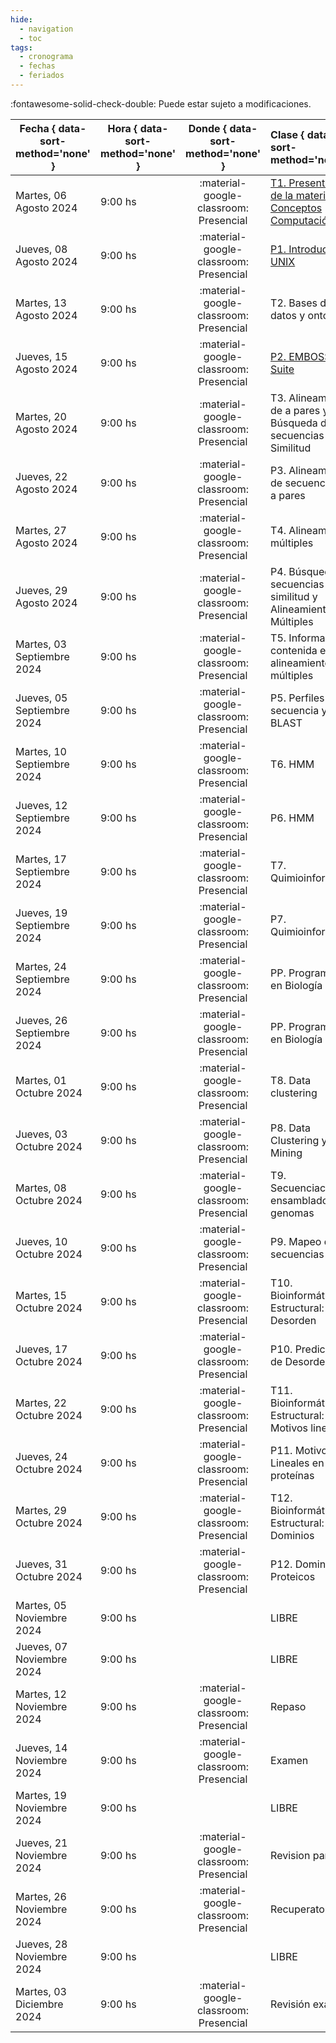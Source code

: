 ```yaml
---
hide: 
  - navigation
  - toc
tags:
  - cronograma
  - fechas
  - feriados
---
```


:fontawesome-solid-check-double: Puede estar sujeto a modificaciones.

| Fecha  { data-sort-method='none' }     | Hora  { data-sort-method='none' }   | Donde  { data-sort-method='none' }                                 | Clase  { data-sort-method='none' }      | Tipo  { data-sort-method='none' }                              | Docente { data-sort-method='none' } | 
| ----------- | -------- | :-------------------------------------: | :----------- | :---------------------------------- | :------ |
| Martes, 06 Agosto 2024 | 9:00 hs |	:material-google-classroom: Presencial | [T1. Presentación de la materia, Conceptos Computación](https://bioinformatica-iib.github.io/introduccion_bioinformatica/teoricas/1-Teorica-Uno/) | :fontawesome-solid-brain: Teórica |	F. Agüero |
| Jueves, 08 Agosto 2024 | 9:00 hs |	:material-google-classroom: Presencial | [P1. Introducción a UNIX](https://bioinformatica-iib.github.io/introduccion_bioinformatica/practicos/TP01_Linux/) | :fontawesome-solid-hammer: Práctica |	M. Didier Garnham |
| Martes, 13 Agosto 2024 | 9:00 hs |	:material-google-classroom: Presencial | T2. Bases de datos y ontologías | :fontawesome-solid-brain: Teórica |	F. Agüero |
| Jueves, 15 Agosto 2024 | 9:00 hs |	:material-google-classroom: Presencial | [P2. EMBOSS Suite](https://bioinformatica-iib.github.io/introduccion_bioinformatica/practicos/TP02_EMBOSS/) | :fontawesome-solid-hammer: Práctica |	M. Didier Garnham |
| Martes, 20 Agosto 2024 | 9:00 hs |	:material-google-classroom: Presencial | T3. Alineamientos de a pares y Búsqueda de secuencias por Similitud | :fontawesome-solid-brain: Teórica |	F. Agüero |
| Jueves, 22 Agosto 2024 | 9:00 hs |	:material-google-classroom: Presencial | P3. Alineamientos de secuencias de a pares | :fontawesome-solid-hammer: Práctica |	G. Romer |
| Martes, 27 Agosto 2024 | 9:00 hs |	:material-google-classroom: Presencial | T4. Alineamientos múltiples | :fontawesome-solid-brain: Teórica |	F. Agüero |
| Jueves, 29 Agosto 2024 | 9:00 hs |	:material-google-classroom: Presencial | P4. Búsqueda de secuencias por similitud y Alineamientos Múltiples | :fontawesome-solid-hammer: Práctica |	G. Romer |
| Martes, 03 Septiembre 2024 | 9:00 hs |	:material-google-classroom: Presencial | T5. Información contenida en alineamientos múltiples | :fontawesome-solid-brain: Teórica |	L. Chemes |
| Jueves, 05 Septiembre 2024 | 9:00 hs |	:material-google-classroom: Presencial | P5. Perfiles de secuencia y PSI-BLAST | :fontawesome-solid-hammer: Práctica |	H. García |
| Martes, 10 Septiembre 2024 | 9:00 hs |	:material-google-classroom: Presencial | T6. HMM | :fontawesome-solid-brain: Teórica |	L. Chemes |
| Jueves, 12 Septiembre 2024 | 9:00 hs |	:material-google-classroom: Presencial | P6. HMM | :fontawesome-solid-hammer: Práctica |	H. García A |
| Martes, 17 Septiembre 2024 | 9:00 hs |	:material-google-classroom: Presencial | T7. Quimioinformática | :fontawesome-solid-brain: Teórica |	F. Agüero |
| Jueves, 19 Septiembre 2024 | 9:00 hs |	:material-google-classroom: Presencial | P7. Quimioinformática | :fontawesome-solid-hammer: Práctica |	M. Didier Garnham |
| Martes, 24 Septiembre 2024 | 9:00 hs |	:material-google-classroom: Presencial | PP. Programando en Biología | :fontawesome-solid-hammer: Práctica |	M. Didier Garnham |
| Jueves, 26 Septiembre 2024 | 9:00 hs |	:material-google-classroom: Presencial | PP. Programando en Biología | :fontawesome-solid-hammer: Práctica |	M. Didier Garnham |
| Martes, 01 Octubre 2024 | 9:00 hs |	:material-google-classroom: Presencial | T8. Data clustering | :fontawesome-solid-brain: Teórica |	F. Agüero |
| Jueves, 03 Octubre 2024 | 9:00 hs |	:material-google-classroom: Presencial | P8. Data Clustering y Data Mining | :fontawesome-solid-hammer: Práctica |	G. Romer |
| Martes, 08 Octubre 2024 | 9:00 hs |	:material-google-classroom: Presencial | T9. Secuenciación y ensamblado de genomas | :fontawesome-solid-brain: Teórica |	F. Agüero |
| Jueves, 10 Octubre 2024 | 9:00 hs |	:material-google-classroom: Presencial | P9. Mapeo de secuencias | :fontawesome-solid-hammer: Práctica |	G. Romer |
| Martes, 15 Octubre 2024 | 9:00 hs |	:material-google-classroom: Presencial | T10. Bioinformática Estructural: Desorden | :fontawesome-solid-brain: Teórica |	L. Chemes |
| Jueves, 17 Octubre 2024 | 9:00 hs |	:material-google-classroom: Presencial | P10. Predicción de Desorden | :fontawesome-solid-hammer: Práctica |	J. Glavina |
| Martes, 22 Octubre 2024 | 9:00 hs |	:material-google-classroom: Presencial | T11. Bioinformática Estructural: Motivos lineales | :fontawesome-solid-brain: Teórica |	L. Chemes |
| Jueves, 24 Octubre 2024 | 9:00 hs |	:material-google-classroom: Presencial | P11. Motivos Lineales en proteínas | :fontawesome-solid-hammer: Práctica | J. Glavina |
| Martes, 29 Octubre 2024 | 9:00 hs |	:material-google-classroom: Presencial | T12. Bioinformática Estructural: Dominios | :fontawesome-solid-brain: Teórica |	L. Chemes |
| Jueves, 31 Octubre 2024 | 9:00 hs |	:material-google-classroom: Presencial | P12. Dominios Proteicos | :fontawesome-solid-brain: Teórica |	J. Glavina |
| Martes, 05 Noviembre 2024 | 9:00 hs |	| LIBRE | |	|
| Jueves, 07 Noviembre 2024 | 9:00 hs |	| LIBRE | |	|
| Martes, 12 Noviembre 2024 | 9:00 hs |	:material-google-classroom: Presencial | Repaso | |	F. Agüero |
| Jueves, 14 Noviembre 2024 | 9:00 hs |	:material-google-classroom: Presencial | Examen | | F. Agüero<br>L. Chemes<br> |
| Martes, 19 Noviembre 2024 | 9:00 hs |	| LIBRE | |	|
| Jueves, 21 Noviembre 2024 | 9:00 hs |	:material-google-classroom: Presencial | Revision parciales | |	F. Agüero |
| Martes, 26 Noviembre 2024 | 9:00 hs |	:material-google-classroom: Presencial | Recuperatorio | | F. Agüero<br>L. Chemes<br>|
| Jueves, 28 Noviembre 2024 | 9:00 hs |	| LIBRE | |	|
| Martes, 03 Diciembre 2024 | 9:00 hs |	:material-google-classroom: Presencial | Revisión examen | | F. Agüero<br>L. Chemes<br> |


<!--
| Fecha  { data-sort-method='none' }     | Hora  { data-sort-method='none' }   | Donde  { data-sort-method='none' }                                 | Clase  { data-sort-method='none' }      | Tipo  { data-sort-method='none' }                              | Docente { data-sort-method='none' } | 
|:-------:|:-------------:|:---------:|:------------:|:----------:|:--------------|
|05/08/2021 |  9 - 13hs| :material-google-classroom: Zoom | Teórica 1 | [T1. Presentación de la materia](/introduccion-bioinformatica/teoricas/teorica1/) | F. Agüero |
|           | 14 - 18hs|  :material-google-classroom: Zoom | Práctico 1| [TP N°1. Introducción a UNIX](/introduccion-bioinformatica/TPs/Unix/)	| L. Bracco |
|12/08/2021 |  9 - 13hs|  :material-google-classroom: Zoom | Teórica |	[T2. Bases de datos. Ontologías.](/introduccion-bioinformatica/teoricas/teorica2/)	| F. Agüero |
|           | 14 - 18hs|  :material-google-classroom: Zoom | Práctico| [TP N°2. EMBOSS Suite](/introduccion-bioinformatica/TPs/EMBOSS/) | L. Bracco |
|19/08/2021 |  9 - 13hs|  :material-google-classroom: Zoom | Teórica |	[T3. Alineamientos de a pares y Búsqueda de secuencias por Similitud](/introduccion-bioinformatica/teoricas/teorica3/) |	F. Agüero |
|           | 14 - 18hs|  :material-google-classroom: Zoom | Teórica |	[T4. Alineamientos múltiples](/introduccion-bioinformatica/teoricas/teorica4/)	| F. Agüero |
|26/08/2021 |  9 - 13hs|  :material-google-classroom: Zoom | Práctico |	[TP N°3. Alineamientos de secuencias de a pares](/introduccion-bioinformatica/TPs/alineamiento_pares/) | H. García A. |
|           | 14 - 18hs|  :material-google-classroom: Zoom | Práctico |	[TP N°4. Búsqueda de secuencias por similitud y Alineamientos Múltiples](/introduccion-bioinformatica/TPs/busqueda_secuencias/) | H. García A. |
|02/09/2021 |  9 - 13hs|  :material-google-classroom: Zoom | Teórica |	[T5. Información contenida en alineamientos múltiples](/introduccion-bioinformatica/teoricas/teorica5/) |	M. Nielsen |
|           | 14 - 18hs|  :material-google-classroom: Zoom | Práctico |	[TP N°5. Perfiles de secuencia y PSI-BLAST](/introduccion-bioinformatica/TPs/PSI-BLAST/) |	H. García A |
|09/09/2021 |  9 - 13hs|  :material-google-classroom: Zoom | Teórica | [T6. Reconstrucción de filogenias](/introduccion-bioinformatica/teoricas/teorica6/)	| F. Agüero |
|           | 14 - 18hs|  :material-google-classroom: Zoom | Práctico |	[TP N°6. Filogenias, árboles filogenéticos y filogenómica](/introduccion-bioinformatica/TPs/Filogenia/) |	J. Glavina |
|16/09/2021 |  9 - 13hs|  :material-google-classroom: Zoom | Teórica |	[T7. Métodos de predicción de Machine Learning basados en datos (HMM y ANN)](/introduccion-bioinformatica/teoricas/teorica7/)	 | M. Nielsen |
|           | 14 - 18hs|  :material-google-classroom: Zoom | Práctico |	[TP N°7. HMM y Redes neuronales](/introduccion-bioinformatica/TPs/HMM-ANN/)	| H. García A. | 
|23/09/2021 |  9 - 13hs|  :material-google-classroom: Zoom | Práctico |	[TP N°8. Programando en Biología](/introduccion-bioinformatica/TPs/IntroR/)	| L. Bracco |
|           | 14 - 18hs|  :material-google-classroom: Zoom | Práctico |	[TP N°8. Programando en Biología](/introduccion-bioinformatica/TPs/IntroR/)	| L. Bracco |
|30/09/2021 |  9 - 13hs|  :material-google-classroom: Zoom | Teórica |	[T8. Bioinformática Estructural: Desorden](/introduccion-bioinformatica/teoricas/teorica8/) |	L. Chemes |
|           | 14 - 18hs|  :material-google-classroom: Zoom | Práctico |	[TP N°9. Predicción de Desorden](/introduccion-bioinformatica/TPs/Regiones-flexibles/)	| J. Glavina |
|07/10/2021 |  9 - 13hs |  :material-google-classroom: Zoom | Teórica |	[T9. Bioinformática Estructural:  Motivos lineales](/introduccion-bioinformatica/teoricas/teorica9/) |	L. Chemes |
|           | 14 - 18hs|  :material-google-classroom: Zoom | Práctico |	[TP N°10. Motivos Lineales en proteínas](/introduccion-bioinformatica/TPs/Motivos_Lineales/) |	J. Glavina |
|14/10/2021 |  9 - 13hs|  :material-google-classroom: Zoom | Teórica |	[T10. Bioinformática Estructural: Dominios](/introduccion-bioinformatica/teoricas/teorica10/) |	L. Chemes |
|           | 14 - 18hs|  :material-google-classroom: Zoom | Práctico | [TP N°11. Dominios Proteicos](/introduccion-bioinformatica/TPs/Modelado_Por_Homologia) |	J. Glavina |
|21/10/2021 |  9 - 13hs|  :material-google-classroom: Zoom | Teórica |	[T11. Data clustering](/introduccion-bioinformatica/teoricas/teorica11/)	| F. Agüero |
|           | 14 - 18hs|  :material-google-classroom: Zoom | Práctico |	[TP N°12. Data Mining](/introduccion-bioinformatica/TPs/DataMining/)	| L. Bracco |
|28/10/2021 |  9 - 13hs|  :material-google-classroom: Zoom | Teórica | [T12. Secuenciación y ensamblado de genomas](/introduccion-bioinformatica/teoricas/teorica12/) |	F. Agüero |
|           | 14 - 18hs|  :material-google-classroom: Zoom | Práctico |	[TP N°12. Data mining](/introduccion-bioinformatica/TPs/DataMining/)    | L. Bracco |
|04/11/2021 |  9 - 13hs|          | LIBRE                            |           |
|           | 14 - 18hs|  :material-google-classroom: Zoom | Práctico |	[TP N°13. Mapeo de secuencias](/introduccion-bioinformatica/TPs/Short-Read-Mapping/) |	I. Carri |
|11/11/2021 |  9 - 13hs|          |	REPASO	                         |F. Agüero, L. Chemes , M. Nielsen |
|           | 14 - 18hs|  :material-google-classroom: Zoom | Práctico |	[TP N°14. Genómica comparativa](/introduccion-bioinformatica/TPs/Genomica-Comparativa/) |	I. Carri |
|18/11/2021 |  9 - 13hs|         | | LIBRE ||	
|       	| 14 - 18hs|         | |	EXAMEN	                         |F. Agüero, L. Chemes , M. Nielsen |
|25/11/2021 |  9 - 13hs|        |  | LIBRE                            |           |
|           | 14 - 18hs|         | |	REVISION EXAMEN                  |F. Agüero, L. Chemes , M. Nielsen |
|02/12/2021 |  9 - 13hs|         | | LIBRE                            |           |
|           | 14 - 18hs|         | |	EXAMEN RECUPERATORIO             |F. Agüero, L. Chemes , M. Nielsen |
|09/12/2021 |  9 - 13hs|         | | LIBRE                            |           |
|           | 14 - 18hs|         | |	REVISION EXAMEN                  |F. Agüero , L. Chemes , M. Nielsen |

-->